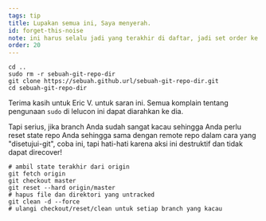 ```yaml
---
tags: tip
title: Lupakan semua ini, Saya menyerah.
id: forget-this-noise
note: ini harus selalu jadi yang terakhir di daftar, jadi set order ke 20 sehingga Saya tidak perlu melakukan re-name/re-order
order: 20
---
```


```git
cd ..
sudo rm -r sebuah-git-repo-dir
git clone https://sebuah.github.url/sebuah-git-repo-dir.git
cd sebuah-git-repo-dir
```

Terima kasih untuk Eric V. untuk saran ini. Semua komplain tentang pengunaan `sudo` di lelucon ini dapat diarahkan ke dia.

Tapi serius, jika branch Anda sudah sangat kacau sehingga Anda perlu reset state repo Anda sehingga sama dengan remote repo dalam cara yang "disetujui-git", coba ini, tapi hati-hati karena aksi ini destruktif dan tidak dapat direcover!

```git
# ambil state terakhir dari origin
git fetch origin
git checkout master
git reset --hard origin/master
# hapus file dan direktori yang untracked
git clean -d --force
# ulangi checkout/reset/clean untuk setiap branch yang kacau
```